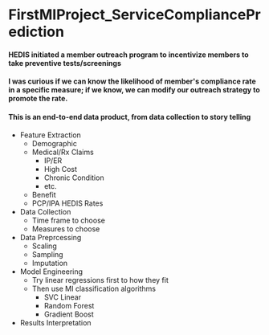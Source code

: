 # FirstMIProject_ServiceCompliancePrediction

#### HEDIS initiated a member outreach program to incentivize members to take preventive tests/screenings
#### I was curious if we can know the likelihood of member's compliance rate in a specific measure; if we know, we can modify our outreach strategy to promote the rate.

#### This is an end-to-end data product, from data collection to story telling
- Feature Extraction
  - Demographic
  - Medical/Rx Claims
    - IP/ER
    - High Cost
    - Chronic Condition
    - etc.
  - Benefit
  - PCP/IPA HEDIS Rates
- Data Collection
  - Time frame to choose
  - Measures to choose
- Data Preprcessing
  - Scaling
  - Sampling
  - Imputation
- Model Engineering
  - Try linear regressions first to how they fit
  - Then use MI classification algorithms
    - SVC Linear
    - Random Forest
    - Gradient Boost
 - Results Interpretation
